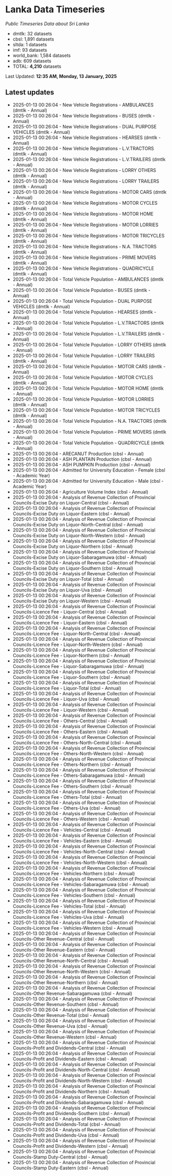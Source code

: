 # Lanka Data Timeseries
*Public Timeseries Data about Sri Lanka*

* dmtlk: 32 datasets
* cbsl: 1,891 datasets
* sltda: 1 datasets
* imf: 93 datasets
* world_bank: 1,584 datasets
* adb: 609 datasets
* TOTAL: **4,210** datasets

Last Updated: **12:35 AM, Monday, 13 January, 2025**

## Latest updates

* 2025-01-13 00:26:04 - New Vehicle Registrations - AMBULANCES (dmtlk - Annual)
* 2025-01-13 00:26:04 - New Vehicle Registrations - BUSES (dmtlk - Annual)
* 2025-01-13 00:26:04 - New Vehicle Registrations - DUAL PURPOSE VEHICLES (dmtlk - Annual)
* 2025-01-13 00:26:04 - New Vehicle Registrations - HEARSES (dmtlk - Annual)
* 2025-01-13 00:26:04 - New Vehicle Registrations - L.V.TRACTORS (dmtlk - Annual)
* 2025-01-13 00:26:04 - New Vehicle Registrations - L.V.TRAILERS (dmtlk - Annual)
* 2025-01-13 00:26:04 - New Vehicle Registrations - LORRY OTHERS (dmtlk - Annual)
* 2025-01-13 00:26:04 - New Vehicle Registrations - LORRY TRAILERS (dmtlk - Annual)
* 2025-01-13 00:26:04 - New Vehicle Registrations - MOTOR CARS (dmtlk - Annual)
* 2025-01-13 00:26:04 - New Vehicle Registrations - MOTOR CYCLES (dmtlk - Annual)
* 2025-01-13 00:26:04 - New Vehicle Registrations - MOTOR HOME (dmtlk - Annual)
* 2025-01-13 00:26:04 - New Vehicle Registrations - MOTOR LORRIES (dmtlk - Annual)
* 2025-01-13 00:26:04 - New Vehicle Registrations - MOTOR TRICYCLES (dmtlk - Annual)
* 2025-01-13 00:26:04 - New Vehicle Registrations - N.A. TRACTORS (dmtlk - Annual)
* 2025-01-13 00:26:04 - New Vehicle Registrations - PRIME MOVERS (dmtlk - Annual)
* 2025-01-13 00:26:04 - New Vehicle Registrations - QUADRICYCLE (dmtlk - Annual)
* 2025-01-13 00:26:04 - Total Vehicle Population - AMBULANCES (dmtlk - Annual)
* 2025-01-13 00:26:04 - Total Vehicle Population - BUSES (dmtlk - Annual)
* 2025-01-13 00:26:04 - Total Vehicle Population - DUAL PURPOSE VEHICLES (dmtlk - Annual)
* 2025-01-13 00:26:04 - Total Vehicle Population - HEARSES (dmtlk - Annual)
* 2025-01-13 00:26:04 - Total Vehicle Population - L.V.TRACTORS (dmtlk - Annual)
* 2025-01-13 00:26:04 - Total Vehicle Population - L.V.TRAILERS (dmtlk - Annual)
* 2025-01-13 00:26:04 - Total Vehicle Population - LORRY OTHERS (dmtlk - Annual)
* 2025-01-13 00:26:04 - Total Vehicle Population - LORRY TRAILERS (dmtlk - Annual)
* 2025-01-13 00:26:04 - Total Vehicle Population - MOTOR CARS (dmtlk - Annual)
* 2025-01-13 00:26:04 - Total Vehicle Population - MOTOR CYCLES (dmtlk - Annual)
* 2025-01-13 00:26:04 - Total Vehicle Population - MOTOR HOME (dmtlk - Annual)
* 2025-01-13 00:26:04 - Total Vehicle Population - MOTOR LORRIES (dmtlk - Annual)
* 2025-01-13 00:26:04 - Total Vehicle Population - MOTOR TRICYCLES (dmtlk - Annual)
* 2025-01-13 00:26:04 - Total Vehicle Population - N.A. TRACTORS (dmtlk - Annual)
* 2025-01-13 00:26:04 - Total Vehicle Population - PRIME MOVERS (dmtlk - Annual)
* 2025-01-13 00:26:04 - Total Vehicle Population - QUADRICYCLE (dmtlk - Annual)
* 2025-01-13 00:26:04 - ARECANUT Production (cbsl - Annual)
* 2025-01-13 00:26:04 - ASH PLANTAIN Production (cbsl - Annual)
* 2025-01-13 00:26:04 - ASH PUMPKIN Production (cbsl - Annual)
* 2025-01-13 00:26:04 - Admitted for University Education - Female (cbsl - Academic Year)
* 2025-01-13 00:26:04 - Admitted for University Education - Male (cbsl - Academic Year)
* 2025-01-13 00:26:04 - Agriculture Volume Index (cbsl - Annual)
* 2025-01-13 00:26:04 - Analysis of Revenue Collection of Provincial Councils-Excise Duty on Liquor-Central (cbsl - Annual)
* 2025-01-13 00:26:04 - Analysis of Revenue Collection of Provincial Councils-Excise Duty on Liquor-Eastern (cbsl - Annual)
* 2025-01-13 00:26:04 - Analysis of Revenue Collection of Provincial Councils-Excise Duty on Liquor-North-Central (cbsl - Annual)
* 2025-01-13 00:26:04 - Analysis of Revenue Collection of Provincial Councils-Excise Duty on Liquor-North-Western (cbsl - Annual)
* 2025-01-13 00:26:04 - Analysis of Revenue Collection of Provincial Councils-Excise Duty on Liquor-Northern (cbsl - Annual)
* 2025-01-13 00:26:04 - Analysis of Revenue Collection of Provincial Councils-Excise Duty on Liquor-Sabaragamuwa (cbsl - Annual)
* 2025-01-13 00:26:04 - Analysis of Revenue Collection of Provincial Councils-Excise Duty on Liquor-Southern (cbsl - Annual)
* 2025-01-13 00:26:04 - Analysis of Revenue Collection of Provincial Councils-Excise Duty on Liquor-Total (cbsl - Annual)
* 2025-01-13 00:26:04 - Analysis of Revenue Collection of Provincial Councils-Excise Duty on Liquor-Uva (cbsl - Annual)
* 2025-01-13 00:26:04 - Analysis of Revenue Collection of Provincial Councils-Excise Duty on Liquor-Western (cbsl - Annual)
* 2025-01-13 00:26:04 - Analysis of Revenue Collection of Provincial Councils-Licence Fee - Liquor-Central (cbsl - Annual)
* 2025-01-13 00:26:04 - Analysis of Revenue Collection of Provincial Councils-Licence Fee - Liquor-Eastern (cbsl - Annual)
* 2025-01-13 00:26:04 - Analysis of Revenue Collection of Provincial Councils-Licence Fee - Liquor-North-Central (cbsl - Annual)
* 2025-01-13 00:26:04 - Analysis of Revenue Collection of Provincial Councils-Licence Fee - Liquor-North-Western (cbsl - Annual)
* 2025-01-13 00:26:04 - Analysis of Revenue Collection of Provincial Councils-Licence Fee - Liquor-Northern (cbsl - Annual)
* 2025-01-13 00:26:04 - Analysis of Revenue Collection of Provincial Councils-Licence Fee - Liquor-Sabaragamuwa (cbsl - Annual)
* 2025-01-13 00:26:04 - Analysis of Revenue Collection of Provincial Councils-Licence Fee - Liquor-Southern (cbsl - Annual)
* 2025-01-13 00:26:04 - Analysis of Revenue Collection of Provincial Councils-Licence Fee - Liquor-Total (cbsl - Annual)
* 2025-01-13 00:26:04 - Analysis of Revenue Collection of Provincial Councils-Licence Fee - Liquor-Uva (cbsl - Annual)
* 2025-01-13 00:26:04 - Analysis of Revenue Collection of Provincial Councils-Licence Fee - Liquor-Western (cbsl - Annual)
* 2025-01-13 00:26:04 - Analysis of Revenue Collection of Provincial Councils-Licence Fee - Others-Central (cbsl - Annual)
* 2025-01-13 00:26:04 - Analysis of Revenue Collection of Provincial Councils-Licence Fee - Others-Eastern (cbsl - Annual)
* 2025-01-13 00:26:04 - Analysis of Revenue Collection of Provincial Councils-Licence Fee - Others-North-Central (cbsl - Annual)
* 2025-01-13 00:26:04 - Analysis of Revenue Collection of Provincial Councils-Licence Fee - Others-North-Western (cbsl - Annual)
* 2025-01-13 00:26:04 - Analysis of Revenue Collection of Provincial Councils-Licence Fee - Others-Northern (cbsl - Annual)
* 2025-01-13 00:26:04 - Analysis of Revenue Collection of Provincial Councils-Licence Fee - Others-Sabaragamuwa (cbsl - Annual)
* 2025-01-13 00:26:04 - Analysis of Revenue Collection of Provincial Councils-Licence Fee - Others-Southern (cbsl - Annual)
* 2025-01-13 00:26:04 - Analysis of Revenue Collection of Provincial Councils-Licence Fee - Others-Total (cbsl - Annual)
* 2025-01-13 00:26:04 - Analysis of Revenue Collection of Provincial Councils-Licence Fee - Others-Uva (cbsl - Annual)
* 2025-01-13 00:26:04 - Analysis of Revenue Collection of Provincial Councils-Licence Fee - Others-Western (cbsl - Annual)
* 2025-01-13 00:26:04 - Analysis of Revenue Collection of Provincial Councils-Licence Fee - Vehicles-Central (cbsl - Annual)
* 2025-01-13 00:26:04 - Analysis of Revenue Collection of Provincial Councils-Licence Fee - Vehicles-Eastern (cbsl - Annual)
* 2025-01-13 00:26:04 - Analysis of Revenue Collection of Provincial Councils-Licence Fee - Vehicles-North-Central (cbsl - Annual)
* 2025-01-13 00:26:04 - Analysis of Revenue Collection of Provincial Councils-Licence Fee - Vehicles-North-Western (cbsl - Annual)
* 2025-01-13 00:26:04 - Analysis of Revenue Collection of Provincial Councils-Licence Fee - Vehicles-Northern (cbsl - Annual)
* 2025-01-13 00:26:04 - Analysis of Revenue Collection of Provincial Councils-Licence Fee - Vehicles-Sabaragamuwa (cbsl - Annual)
* 2025-01-13 00:26:04 - Analysis of Revenue Collection of Provincial Councils-Licence Fee - Vehicles-Southern (cbsl - Annual)
* 2025-01-13 00:26:04 - Analysis of Revenue Collection of Provincial Councils-Licence Fee - Vehicles-Total (cbsl - Annual)
* 2025-01-13 00:26:04 - Analysis of Revenue Collection of Provincial Councils-Licence Fee - Vehicles-Uva (cbsl - Annual)
* 2025-01-13 00:26:04 - Analysis of Revenue Collection of Provincial Councils-Licence Fee - Vehicles-Western (cbsl - Annual)
* 2025-01-13 00:26:04 - Analysis of Revenue Collection of Provincial Councils-Other Revenue-Central (cbsl - Annual)
* 2025-01-13 00:26:04 - Analysis of Revenue Collection of Provincial Councils-Other Revenue-Eastern (cbsl - Annual)
* 2025-01-13 00:26:04 - Analysis of Revenue Collection of Provincial Councils-Other Revenue-North-Central (cbsl - Annual)
* 2025-01-13 00:26:04 - Analysis of Revenue Collection of Provincial Councils-Other Revenue-North-Western (cbsl - Annual)
* 2025-01-13 00:26:04 - Analysis of Revenue Collection of Provincial Councils-Other Revenue-Northern (cbsl - Annual)
* 2025-01-13 00:26:04 - Analysis of Revenue Collection of Provincial Councils-Other Revenue-Sabaragamuwa (cbsl - Annual)
* 2025-01-13 00:26:04 - Analysis of Revenue Collection of Provincial Councils-Other Revenue-Southern (cbsl - Annual)
* 2025-01-13 00:26:04 - Analysis of Revenue Collection of Provincial Councils-Other Revenue-Total (cbsl - Annual)
* 2025-01-13 00:26:04 - Analysis of Revenue Collection of Provincial Councils-Other Revenue-Uva (cbsl - Annual)
* 2025-01-13 00:26:04 - Analysis of Revenue Collection of Provincial Councils-Other Revenue-Western (cbsl - Annual)
* 2025-01-13 00:26:04 - Analysis of Revenue Collection of Provincial Councils-Profit and Dividends-Central (cbsl - Annual)
* 2025-01-13 00:26:04 - Analysis of Revenue Collection of Provincial Councils-Profit and Dividends-Eastern (cbsl - Annual)
* 2025-01-13 00:26:04 - Analysis of Revenue Collection of Provincial Councils-Profit and Dividends-North-Central (cbsl - Annual)
* 2025-01-13 00:26:04 - Analysis of Revenue Collection of Provincial Councils-Profit and Dividends-North-Western (cbsl - Annual)
* 2025-01-13 00:26:04 - Analysis of Revenue Collection of Provincial Councils-Profit and Dividends-Northern (cbsl - Annual)
* 2025-01-13 00:26:04 - Analysis of Revenue Collection of Provincial Councils-Profit and Dividends-Sabaragamuwa (cbsl - Annual)
* 2025-01-13 00:26:04 - Analysis of Revenue Collection of Provincial Councils-Profit and Dividends-Southern (cbsl - Annual)
* 2025-01-13 00:26:04 - Analysis of Revenue Collection of Provincial Councils-Profit and Dividends-Total (cbsl - Annual)
* 2025-01-13 00:26:04 - Analysis of Revenue Collection of Provincial Councils-Profit and Dividends-Uva (cbsl - Annual)
* 2025-01-13 00:26:04 - Analysis of Revenue Collection of Provincial Councils-Profit and Dividends-Western (cbsl - Annual)
* 2025-01-13 00:26:04 - Analysis of Revenue Collection of Provincial Councils-Stamp Duty-Central (cbsl - Annual)
* 2025-01-13 00:26:04 - Analysis of Revenue Collection of Provincial Councils-Stamp Duty-Eastern (cbsl - Annual)